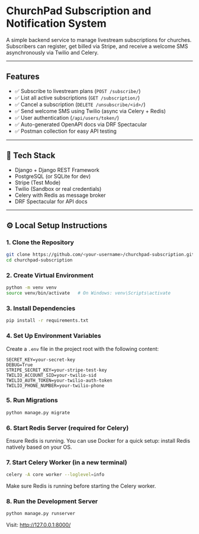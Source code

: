 # ChurchPad Subscription and Notification System

A simple backend service to manage livestream subscriptions for churches. Subscribers can register, get billed via Stripe, and receive a welcome SMS asynchronously via Twilio and Celery.

---

## Features

- ✅ Subscribe to livestream plans (`POST /subscribe/`)
- ✅ List all active subscriptions (`GET /subscription/`)
- ✅ Cancel a subscription (`DELETE /unsubscribe/<id>/`)
- ✅ Send welcome SMS using Twilio (async via Celery + Redis)
- ✅ User authentication (`/api/users/token/`)
- ✅ Auto-generated OpenAPI docs via DRF Spectacular
- ✅ Postman collection for easy API testing

---

## 🚀 Tech Stack

- Django + Django REST Framework
- PostgreSQL (or SQLite for dev)
- Stripe (Test Mode)
- Twilio (Sandbox or real credentials)
- Celery with Redis as message broker
- DRF Spectacular for API docs

---

## ⚙️ Local Setup Instructions

### 1. Clone the Repository

```bash
git clone https://github.com/<your-username>/churchpad-subscription.git
cd churchpad-subscription
```

### 2. Create Virtual Environment

```bash
python -m venv venv
source venv/bin/activate   # On Windows: venv\Scripts\activate
```

### 3. Install Dependencies

```bash
pip install -r requirements.txt
```

### 4. Set Up Environment Variables

Create a `.env` file in the project root with the following content:

```env
SECRET_KEY=your-secret-key
DEBUG=True
STRIPE_SECRET_KEY=your-stripe-test-key
TWILIO_ACCOUNT_SID=your-twilio-sid
TWILIO_AUTH_TOKEN=your-twilio-auth-token
TWILIO_PHONE_NUMBER=your-twilio-phone
```

### 5. Run Migrations

```bash
python manage.py migrate
```

### 6. Start Redis Server (required for Celery)

Ensure Redis is running. You can use Docker for a quick setup:
install Redis natively based on your OS.

### 7. Start Celery Worker (in a new terminal)

```bash
celery -A core worker --loglevel=info
```

Make sure Redis is running before starting the Celery worker.

### 8. Run the Development Server

```bash
python manage.py runserver
```

Visit: http://127.0.0.1:8000/
